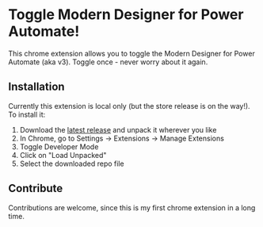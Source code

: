 # Toggle Modern Designer for Power Automate!
This chrome extension allows you to toggle the Modern Designer for Power Automate (aka v3).
Toggle once - never worry about it again.

## Installation
Currently this extension is local only (but the store release is on the way!). To install it:
1. Download the [latest release](https://github.com/aanseev/v3toggle/releases/tag/v1) and unpack it wherever you like
2. In Chrome, go to Settings -> Extensions -> Manage Extensions
3. Toggle Developer Mode
4. Click on "Load Unpacked"
5. Select the downloaded repo file

## Contribute
Contributions are welcome, since this is my first chrome extension in a long time.
